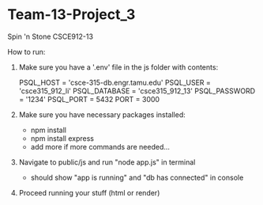# Team-13-Project_3
Spin 'n Stone CSCE912-13

How to run:

1. Make sure you have a '.env' file in the js folder with contents:

    PSQL_HOST = 'csce-315-db.engr.tamu.edu'
    PSQL_USER = 'csce315_912_li'
    PSQL_DATABASE = 'csce315_912_13'
    PSQL_PASSWORD = '1234'
    PSQL_PORT = 5432
    PORT = 3000

2. Make sure you have necessary packages installed:
    - npm install
    - npm install express
    - add more if more commands are needed...

3. Navigate to public/js and run "node app.js" in terminal 
    - should show "app is running" and "db has connected" in console

4. Proceed running your stuff (html or render)
